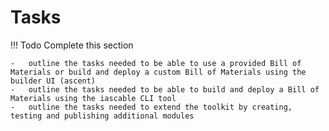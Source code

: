 # Tasks

!!! Todo
    Complete this section

    -   outline the tasks needed to be able to use a provided Bill of Materials or build and deploy a custom Bill of Materials using the builder UI (ascent)
    -   outline the tasks needed to be able to build and deploy a Bill of Materials using the iascable CLI tool
    -   outline the tasks needed to extend the toolkit by creating, testing and publishing additional modules
